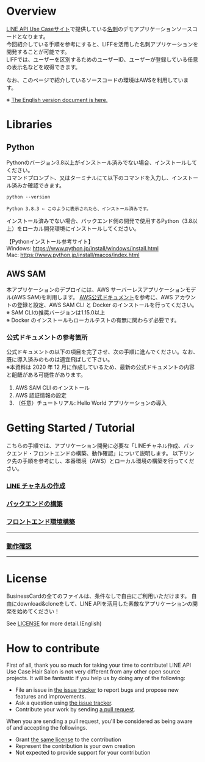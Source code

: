 # Overview
[LINE API Use Caseサイト](https://lineapiusecase.com/ja/top.html)で提供している[名刺](https://lineapiusecase.com/ja/api/miniliff.html)のデモアプリケーションソースコードとなります。    
今回紹介している手順を参考にすると、LIFFを活用した名刺アプリケーションを開発することが可能です。  
LIFFでは、ユーザーを区別するためのユーザーID、ユーザーが登録している任意の表示名などを取得できます。  

なお、このページで紹介しているソースコードの環境はAWSを利用しています。  

※ [The English version document is here.](./docs/en/README_en.md)

# Libraries
## Python
Pythonのバージョン3.8以上がインストール済みでない場合、インストールしてください。  
コマンドプロンプト、又はターミナルにて以下のコマンドを入力し、インストール済みか確認できます。
```
python --version

Python 3.8.3 ← このように表示されたら、インストール済みです。
```

インストール済みでない場合、バックエンド側の開発で使用するPython（3.8以上）をローカル開発環境にインストールしてください。

【Pythonインストール参考サイト】  
Windows: https://www.python.jp/install/windows/install.html  
Mac: https://www.python.jp/install/macos/index.html

## AWS SAM
本アプリケーションのデプロイには、AWS サーバーレスアプリケーションモデル(AWS SAM)を利用します。
[AWS公式ドキュメント](https://docs.aws.amazon.com/ja_jp/serverless-application-model/latest/developerguide/serverless-sam-cli-install.html
)を参考に、AWS アカウントの登録と設定、AWS SAM CLI と Docker のインストールを行ってください。  
※ SAM CLIの推奨バージョンは1.15.0以上  
※ Docker のインストールもローカルテストの有無に関わらず必要です。

### 公式ドキュメントの参考箇所
公式ドキュメントの以下の項目を完了させ、次の手順に進んでください。なお、既に導入済みのものは適宜飛ばして下さい。  
※本資料は 2020 年 12 月に作成しているため、最新の公式ドキュメントの内容と齟齬がある可能性があります。

1. AWS SAM CLI のインストール
1. AWS 認証情報の設定
1. （任意）チュートリアル: Hello World アプリケーションの導入

# Getting Started / Tutorial
こちらの手順では、アプリケーション開発に必要な「LINEチャネル作成、バックエンド・フロントエンドの構築、動作確認」について説明します。
以下リンク先の手順を参考にし、本番環境（AWS）とローカル環境の構築を行ってください。

### [LINE チャネルの作成](./docs/jp/liff-channel-create.md)
### [バックエンドの構築](./docs/jp/back-end-construction.md)
### [フロントエンド環境構築](./docs/jp/front-end-construction.md)
***
### [動作確認](./docs/jp/validation.md)
***
# License
BusinessCardの全てのファイルは、条件なしで自由にご利用いただけます。
自由にdownload&cloneをして、LINE APIを活用した素敵なアプリケーションの開発を始めてください！

See [LICENSE](LICENSE) for more detail.(English)

# How to contribute

First of all, thank you so much for taking your time to contribute! LINE API Use Case Hair Salon is not very different from any other open source projects. It will be fantastic if you help us by doing any of the following:

- File an issue in [the issue tracker](https://github.com/line/line-api-use-case-liff/issues) to report bugs and propose new features and improvements.
- Ask a question using [the issue tracker](https://github.com/line/line-api-use-case-liff/issues).
- Contribute your work by sending [a pull request](https://github.com/line/line-api-use-case-liff/pulls).

When you are sending a pull request, you'll be considered as being aware of and accepting the followings.
- Grant [the same license](LICENSE) to the contribution
- Represent the contribution is your own creation
- Not expected to provide support for your contribution
